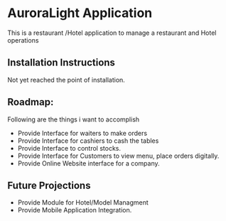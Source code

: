 # AuroraLight Application
This is a restaurant /Hotel application to manage a restaurant and Hotel operations

## Installation Instructions
Not yet reached the point of installation. 

## Roadmap:

Following are the things i want to accomplish
 * Provide Interface for waiters to make orders
 * Provide Interface for cashiers to cash the tables
 * Provide Interface to control stocks.
 * Provide Interface for Customers to view menu, place orders digitally.
 * Provide Online Website interface for a company.


## Future Projections
* Provide Module for Hotel/Model Managment
* Provide Mobile Application Integration.
